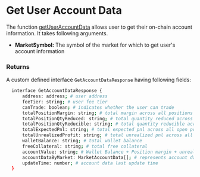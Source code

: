 Get User Account Data
===

The function [getUserAccountData](https://github.com/fireflyprotocol/firefly-client/blob/c2d967b405425ab4a2b6a3a18cb5224c11ba059f/src/fireflyClient.ts#L622) allows user to get their on-chain account information. It takes following arguments.

- **MarketSymbol:** The symbol of the market for which to get user's account information

### Returns
A custom defined interface `GetAccountDataResponse` having following fields:
  ```bash
    interface GetAccountDataResponse {
        address: address; # user address
        feeTier: string; # user fee tier
        canTrade: boolean; # indicates whether the user can trade
        totalPositionMargin: string; # total margin across all positions
        totalPositionQtyReduced: string; # total quantity reduced across all positions
        totalPositionQtyReducible: string; # total quantity reducible across all positions
        totalExpectedPnl: string; # total expected pnl across all open positions
        totalUnrealizedProfit: string; # total unrealized pnl across all open positions
        walletBalance: string; # total wallet balance 
        freeCollateral: string; # total free collateral
        accountValue: string; # Wallet Balance + Position margin + unrealized PnL
        accountDataByMarket: MarketAccountData[]; # represents account data for each market
        updateTime: number; # account data last update time
    }
  ```